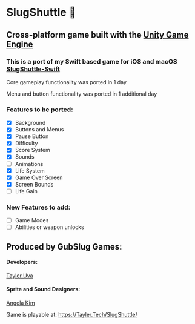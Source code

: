 # SlugShuttle 🚀
## Cross-platform game built with the [Unity Game Engine](https://unity3d.com)
### This is a port of my Swift based game for iOS and macOS [SlugShuttle-Swift](https://github.com/TaylerUva/SlugShuttle-Swift)

Core gameplay functionality was ported in 1 day

Menu and button functionality was ported in 1 additional day

### Features to be ported:
- [X] Background
- [x] Buttons and Menus
- [x] Pause Button
- [x] Difficulty
- [x] Score System
- [x] Sounds
- [ ] Animations
- [x] Life System
- [x] Game Over Screen
- [x] Screen Bounds
- [ ] Life Gain

### New Features to add:
- [ ] Game Modes
- [ ] Abilities or weapon unlocks

## Produced by GubSlug Games:
#### Developers:
[Tayler Uva](https://Tayler.Tech)

#### Sprite and Sound Designers:
[Angela Kim](https://github.com/AngelaKimmy)

Game is playable at: https://Tayler.Tech/SlugShuttle/
